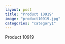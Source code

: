 ```yaml
---
layout: post
title: "Product 10919"
image: "product10919.jpg"
categories: "category1"
---
```

Product 10919
